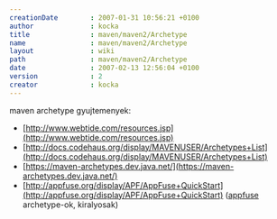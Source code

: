 ```yaml
---
creationDate        : 2007-01-31 10:56:21 +0100 
author              : kocka 
title               : maven/maven2/Archetype 
name                : maven/maven2/Archetype 
layout              : wiki 
path                : maven/maven2/Archetype 
date                : 2007-02-13 12:56:04 +0100 
version             : 2 
creator             : kocka 
---
```

maven archetype gyujtemenyek:

*   [http://www.webtide.com/resources.jsp](http://www.webtide.com/resources.jsp)
*   [http://docs.codehaus.org/display/MAVENUSER/Archetypes+List](http://docs.codehaus.org/display/MAVENUSER/Archetypes+List)
*   [https://maven-archetypes.dev.java.net/](https://maven-archetypes.dev.java.net/)
*   [http://appfuse.org/display/APF/AppFuse+QuickStart](http://appfuse.org/display/APF/AppFuse+QuickStart) ([appfuse](../../appfuse.html) archetype-ok, kiralyosak)
